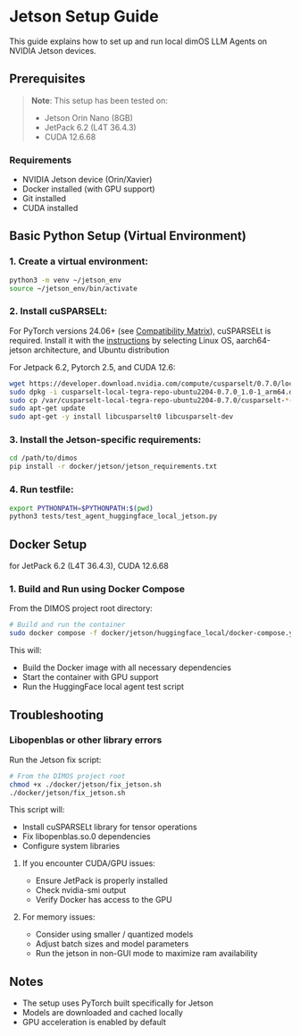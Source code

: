 # Jetson Setup Guide

This guide explains how to set up and run local dimOS LLM Agents on NVIDIA Jetson devices.

## Prerequisites

> **Note**: This setup has been tested on:
> - Jetson Orin Nano (8GB)
> - JetPack 6.2 (L4T 36.4.3)
> - CUDA 12.6.68

### Requirements
- NVIDIA Jetson device (Orin/Xavier)
- Docker installed (with GPU support)
- Git installed
- CUDA installed

## Basic Python Setup (Virtual Environment)

### 1. Create a virtual environment:
```bash
python3 -m venv ~/jetson_env
source ~/jetson_env/bin/activate
```

### 2. Install cuSPARSELt:

For PyTorch versions 24.06+ (see [Compatibility Matrix](https://docs.nvidia.com/deeplearning/frameworks/install-pytorch-jetson-platform-release-notes/pytorch-jetson-rel.html#pytorch-jetson-rel)), cuSPARSELt is required. Install it with the [instructions](https://developer.nvidia.com/cusparselt-downloads) by selecting Linux OS, aarch64-jetson architecture, and Ubuntu distribution

For Jetpack 6.2, Pytorch 2.5, and CUDA 12.6:
```bash
wget https://developer.download.nvidia.com/compute/cusparselt/0.7.0/local_installers/cusparselt-local-tegra-repo-ubuntu2204-0.7.0_1.0-1_arm64.deb
sudo dpkg -i cusparselt-local-tegra-repo-ubuntu2204-0.7.0_1.0-1_arm64.deb
sudo cp /var/cusparselt-local-tegra-repo-ubuntu2204-0.7.0/cusparselt-*-keyring.gpg /usr/share/keyrings/
sudo apt-get update
sudo apt-get -y install libcusparselt0 libcusparselt-dev
```

### 3. Install the Jetson-specific requirements:
```bash
cd /path/to/dimos
pip install -r docker/jetson/jetson_requirements.txt
```

### 4. Run testfile:
```bash
export PYTHONPATH=$PYTHONPATH:$(pwd) 
python3 tests/test_agent_huggingface_local_jetson.py
```

## Docker Setup 
for JetPack 6.2 (L4T 36.4.3), CUDA 12.6.68

### 1. Build and Run using Docker Compose

From the DIMOS project root directory:
```bash
# Build and run the container
sudo docker compose -f docker/jetson/huggingface_local/docker-compose.yml up --build
```

This will:
- Build the Docker image with all necessary dependencies
- Start the container with GPU support
- Run the HuggingFace local agent test script

## Troubleshooting

### Libopenblas or other library errors

Run the Jetson fix script:

```bash
# From the DIMOS project root
chmod +x ./docker/jetson/fix_jetson.sh
./docker/jetson/fix_jetson.sh
```

This script will:
- Install cuSPARSELt library for tensor operations 
- Fix libopenblas.so.0 dependencies
- Configure system libraries

1. If you encounter CUDA/GPU issues:
   - Ensure JetPack is properly installed
   - Check nvidia-smi output
   - Verify Docker has access to the GPU

2. For memory issues:
   - Consider using smaller / quantized models
   - Adjust batch sizes and model parameters
   - Run the jetson in non-GUI mode to maximize ram availability

## Notes

- The setup uses PyTorch built specifically for Jetson
- Models are downloaded and cached locally
- GPU acceleration is enabled by default
